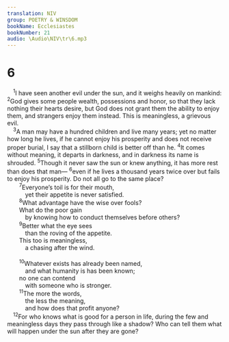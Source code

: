 ```yaml
---
translation: NIV
group: POETRY & WINSDOM
bookName: Ecclesiastes 
bookNumber: 21
audio: \Audio\NIV\tr\6.mp3
---
```


<div class="title"><h1>6</h1></div>
<span class="verse tr_6_1"> <sup>1</sup>I have seen another evil under the sun, and it weighs heavily on mankind: </span>
<span class="verse tr_6_2"><sup>2</sup>God gives some people wealth, possessions and honor, so that they lack nothing their hearts desire, but God does not grant them the ability to enjoy them, and strangers enjoy them instead. This is meaningless, a grievous evil. <br/></span>
<span class="verse tr_6_3"> <sup>3</sup>A man may have a hundred children and live many years; yet no matter how long he lives, if he cannot enjoy his prosperity and does not receive proper burial, I say that a stillborn child is better off than he. </span>
<span class="verse tr_6_4"><sup>4</sup>It comes without meaning, it departs in darkness, and in darkness its name is shrouded. </span>
<span class="verse tr_6_5"><sup>5</sup>Though it never saw the sun or knew anything, it has more rest than does that man— </span>
<span class="verse tr_6_6"><sup>6</sup>even if he lives a thousand years twice over but fails to enjoy his prosperity. Do not all go to the same place? <br/></span>
<span class="verse tr_6_7">  <sup>7</sup>Everyone’s toil is for their mouth, <br/>   yet their appetite is never satisfied. <br/></span>
<span class="verse tr_6_8">  <sup>8</sup>What advantage have the wise over fools? <br/>  What do the poor gain <br/>   by knowing how to conduct themselves before others? <br/></span>
<span class="verse tr_6_9">  <sup>9</sup>Better what the eye sees <br/>   than the roving of the appetite. <br/>  This too is meaningless, <br/>   a chasing after the wind. <br/><br/></span>
<span class="verse tr_6_10">  <sup>10</sup>Whatever exists has already been named, <br/>   and what humanity is has been known; <br/>  no one can contend <br/>   with someone who is stronger. <br/></span>
<span class="verse tr_6_11">  <sup>11</sup>The more the words, <br/>   the less the meaning, <br/>   and how does that profit anyone? <br/></span>
<span class="verse tr_6_12"> <sup>12</sup>For who knows what is good for a person in life, during the few and meaningless days they pass through like a shadow? Who can tell them what will happen under the sun after they are gone? <br/></span>
